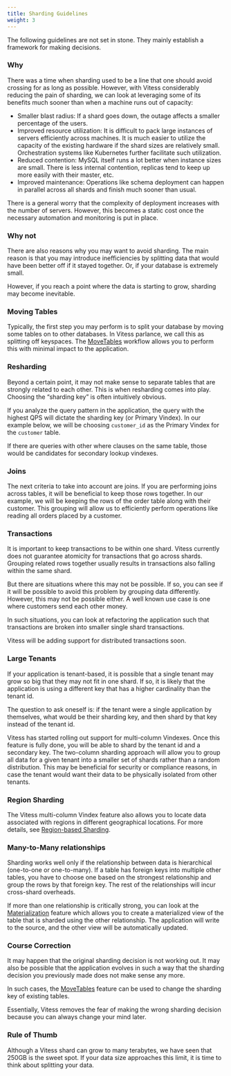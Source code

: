 ```yaml
---
title: Sharding Guidelines
weight: 3
---
```


The following guidelines are not set in stone. They mainly establish a framework for making decisions.

### Why

There was a time when sharding used to be a line that one should avoid crossing for as long as possible. However, with Vitess considerably reducing the pain of sharding, we can look at leveraging some of its benefits much sooner than when a machine runs out of capacity:

* Smaller blast radius: If a shard goes down, the outage affects a smaller percentage of the users.
* Improved resource utilization: It is difficult to pack large instances of servers efficiently across machines. It is much easier to utilize the capacity of the existing hardware if the shard sizes are relatively small. Orchestration systems like Kubernetes further facilitate such utilization.
* Reduced contention: MySQL itself runs a lot better when instance sizes are small. There is less internal contention, replicas tend to keep up more easily with their master, etc.
* Improved maintenance: Operations like schema deployment can happen in parallel across all shards and finish much sooner than usual.

There is a general worry that the complexity of deployment increases with the number of servers. However, this becomes a static cost once the necessary automation and monitoring is put in place.

### Why not

There are also reasons why you may want to avoid sharding. The main reason is that you may introduce inefficiencies by splitting data that would have been better off if it stayed together. Or, if your database is extremely small.

However, if you reach a point where the data is starting to grow, sharding may become inevitable.

### Moving Tables

Typically, the first step you may perform is to split your database by moving some tables on to other databases. In Vitess parlance, we call this as splitting off keyspaces. The [MoveTables](../../migration/move-tables) workflow allows you to perform this with minimal impact to the application.

### Resharding

Beyond a certain point, it may not make sense to separate tables that are strongly related to each other. This is when resharding comes into play. Choosing the “sharding key” is often intuitively obvious.

If you analyze the query pattern in the application, the query with the highest QPS will dictate the sharding key (or Primary Vindex). In our example below, we will be choosing `customer_id` as the Primary Vindex for the `customer` table.

If there are queries with other where clauses on the same table, those would be candidates for secondary lookup vindexes.

### Joins

The next criteria to take into account are joins. If you are performing joins across tables, it will be beneficial to keep those rows together. In our example, we will be keeping the rows of the order table along with their customer. This grouping will allow us to efficiently perform operations like reading all orders placed by a customer.

### Transactions

It is important to keep transactions to be within one shard. Vitess currently does not guarantee atomicity for transactions that go across shards. Grouping related rows together usually results in transactions also falling within the same shard.

But there are situations where this may not be possible. If so, you can see if it will be possible to avoid this problem by grouping data differently. However, this may not be possible either. A well known use case is one where customers send each other money.

In such situations, you can look at refactoring the application such that transactions are broken into smaller single shard transactions.

Vitess will be adding support for distributed transactions soon.

### Large Tenants

If your application is tenant-based, it is possible that a single tenant may grow so big that they may not fit in one shard. If so, it is likely that the application is using a different key that has a higher cardinality than the tenant id.

The question to ask oneself is: if the tenant were a single application by themselves, what would be their sharding key, and then shard by that key instead of the tenant id.

Vitess has started rolling out support for multi-column Vindexes. Once this feature is fully done, you will be able to shard by the tenant id and a secondary key. The two-column sharding approach will allow you to group all data for a given tenant into a smaller set of shards rather than a random distribution. This may be beneficial for security or compliance reasons, in case the tenant would want their data to be physically isolated from other tenants.

### Region Sharding

The Vitess multi-column Vindex feature also allows you to locate data associated with regions in different geographical locations. For more details, see [Region-based Sharding](../../configuration-advanced/region-sharding).

### Many-to-Many relationships

Sharding works well only if the relationship between data is hierarchical (one-to-one or one-to-many). If a table has foreign keys into multiple other tables, you have to choose one based on the strongest relationship and group the rows by that foreign key. The rest of the relationships will incur cross-shard overheads.

If more than one relationship is critically strong, you can look at the [Materialization](../../../reference/vreplication/materialize) feature which allows you to create a materialized view of the table that is sharded using the other relationship. The application will write to the source, and the other view will be automatically updated.

### Course Correction

It may happen that the original sharding decision is not working out. It may also be possible that the application evolves in such a way that the sharding decision you previously made does not make sense any more.

In such cases, the [MoveTables](../../migration/move-tables) feature can be used to change the sharding key of existing tables.

Essentially, Vitess removes the fear of making the wrong sharding decision because you can always change your mind later.

### Rule of Thumb

Although a Vitess shard can grow to many terabytes, we have seen that 250GB is the sweet spot. If your data size approaches this limit, it is time to think about splitting your data.
